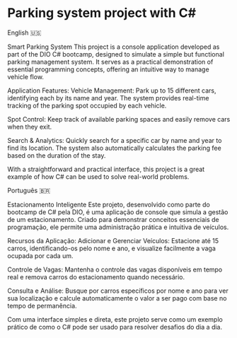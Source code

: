 # Parking system project with C#

English 🇺🇸

Smart Parking System
This project is a console application developed as part of the DIO C# bootcamp, designed to simulate a simple but functional parking management system. It serves as a practical demonstration of essential programming concepts, offering an intuitive way to manage vehicle flow.

Application Features:
Vehicle Management: Park up to 15 different cars, identifying each by its name and year. The system provides real-time tracking of the parking spot occupied by each vehicle.

Spot Control: Keep track of available parking spaces and easily remove cars when they exit.

Search & Analytics: Quickly search for a specific car by name and year to find its location. The system also automatically calculates the parking fee based on the duration of the stay.

With a straightforward and practical interface, this project is a great example of how C# can be used to solve real-world problems.


Português 🇧🇷

Estacionamento Inteligente
Este projeto, desenvolvido como parte do bootcamp de C# pela DIO, é uma aplicação de console que simula a gestão de um estacionamento. Criado para demonstrar conceitos essenciais de programação, ele permite uma administração prática e intuitiva de veículos.

Recursos da Aplicação:
Adicionar e Gerenciar Veículos: Estacione até 15 carros, identificando-os pelo nome e ano, e visualize facilmente a vaga ocupada por cada um.

Controle de Vagas: Mantenha o controle das vagas disponíveis em tempo real e remova carros do estacionamento quando necessário.

Consulta e Análise: Busque por carros específicos por nome e ano para ver sua localização e calcule automaticamente o valor a ser pago com base no tempo de permanência.

Com uma interface simples e direta, este projeto serve como um exemplo prático de como o C# pode ser usado para resolver desafios do dia a dia.

